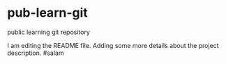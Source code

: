 # pub-learn-git
public learning git repository

I am editing the README file. Adding some more details about the project description.
#salam

